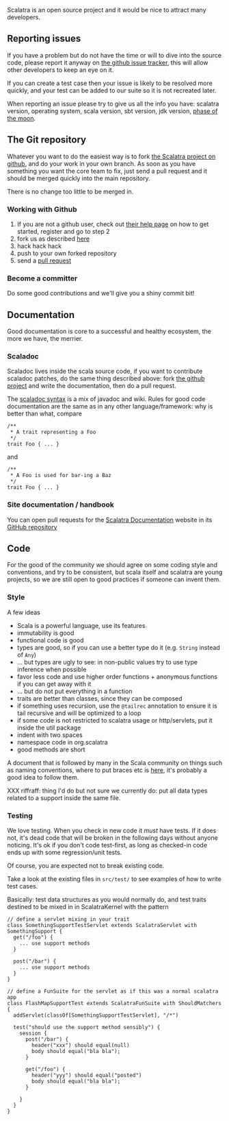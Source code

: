 
Scalatra is an open source project and it would be nice to attract many developers. 

## Reporting issues
If you have a problem but do not have the time or will to dive into the source code, please report it anyway
on [the github issue tracker](https://github.com/scalatra/scalatra/issues), this will allow other developers to keep an eye on it.

If you can create a test case then your issue is likely to be resolved more quickly, and your test can be added to our
suite so it is not recreated later.

When reporting an issue please try to give us all the info you have: scalatra version, operating system, scala version, sbt version,
 jdk version, [phase of the moon](http://www.ist.rit.edu/~jxs/jargon/html/P/phase-of-the-moon.html).


## The Git repository
Whatever you want to do the easiest way is to fork [the Scalatra project on github](https://github.com/scalatra/scalatra/), 
and do your work in your own branch.
As soon as you have something you want the core team to fix, just send a pull request and it should be merged 
quickly into the main repository. 

There is no change too little to be merged in.

### Working with Github

  1. If you are not a github user, check out [their help page](http://help.github.com/) on how to get started, register and go  to step 2
  2. fork us as described [here](http://help.github.com/forking/) 
  3. hack hack hack
  4. push to your own forked repository
  5. send a [pull request](https://help.github.com/articles/using-pull-requests)

### Become a committer
Do some good contributions and we'll give you a shiny commit bit!

## Documentation
Good documentation is core to a successful and healthy ecosystem, the more we  have, the merrier. 

### Scaladoc
Scaladoc lives inside the scala source code, if you want to contribute scaladoc patches, do the same thing described above:
fork [the github project](https://github.com/scalatra/scalatra/) and write the documentation, then do a pull request. 

The [scaladoc syntax](http://lampsvn.epfl.ch/trac/scala/wiki/Scaladoc/AuthorDocs) is a mix of javadoc and wiki.
Rules for good code documentation are the same as in any other language/framework: why is better than what, compare

    /**
     * A trait representing a Foo
     */
    trait Foo { ... }


and

    /**
     * A Foo is used for bar-ing a Baz
     */
    trait Foo { ... }

### Site documentation / handbook
You can open pull requests for the [Scalatra Documentation](http://scalatra.org/) website in its [GitHub repository]( https://github.com/scalatra/scalatra-website/)

## Code
For the good of the community we should agree on some coding style and conventions, and try to be consistent, but scala itself and scalatra
are young projects, so we are still open to good practices if someone can invent them.

### Style
A few ideas

* Scala is a powerful language, use its features
* immutability is good
* functional code is good
* types are good, so if you can use a better type do it (e.g. `String` instead of `Any`)
* ... but types are ugly to see: in non-public values try to use type inference when possible
* favor less code and use higher order functions + anonymous functions if you can get away with it
* ... but do not put everything in a function
* traits are better than classes, since they can be composed
* if something uses recursion, use the `@tailrec` annotation to ensure it is tail recursive and will be optimized to a loop
* if some code is not restricted to scalatra usage or http/servlets, put it inside the util package 
* indent with two spaces
* namespace code in org.scalatra
* good methods are short

A document that is followed by many in the Scala community on things such as naming conventions, where to put braces etc is [here](http://davetron5000.github.com/scala-style/ScalaStyleGuide.pdf), it's probably a good idea to follow them.

XXX riffraff: thing I'd do but not sure we currently do: put all data types related to a support inside the same file. 

### Testing
We love testing. When you check in new code it _must_ have tests. If it does not, it's dead code that will be broken in the following days
without anyone noticing. It's ok if you don't code test-first, as long as checked-in code ends up with some regression/unit tests.

Of course, you are expected not to break existing code.

Take a look at the existing files in `src/test/` to see examples of how to write test cases.

Basically: test data structures as you would normally do, and test traits destined to be mixed in in ScalatraKernel with the pattern

    // define a servlet mixing in your trait
    class SomethingSupportTestServlet extends ScalatraServlet with SomethingSupport {
      get("/foo") {
        ... use support methods
      }

      post("/bar") {
        ... use support methods
      }
    }

    // define a FunSuite for the servlet as if this was a normal scalatra app
    class FlashMapSupportTest extends ScalatraFunSuite with ShouldMatchers {
      addServlet(classOf[SomethingSupportTestServlet], "/*")

      test("should use the support method sensibly") {
        session {
          post("/bar") {
            header("xxx") should equal(null)
            body should equal("bla bla");
          }

          get("/foo") {
            header("yyy") should equal("posted")
            body should equal("bla bla");
          }

        }
      }
    }

